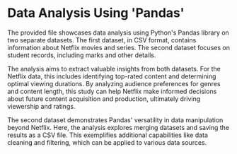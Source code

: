 # Data Analysis Using 'Pandas'
The provided file showcases data analysis using Python's Pandas library on two separate datasets. The first dataset, in CSV format, contains information about Netflix movies and series. The second dataset focuses on student records, including marks and other details.

The analysis aims to extract valuable insights from both datasets. For the Netflix data, this includes identifying top-rated content and determining optimal viewing durations. By analyzing audience preferences for genres and content length, this study can help Netflix make informed decisions about future content acquisition and production, ultimately driving viewership and ratings.

The second dataset demonstrates Pandas' versatility in data manipulation beyond Netflix. Here, the analysis explores merging datasets and saving the results as a CSV file. This exemplifies additional capabilities like data cleaning and filtering, which can be applied to various data sources.
